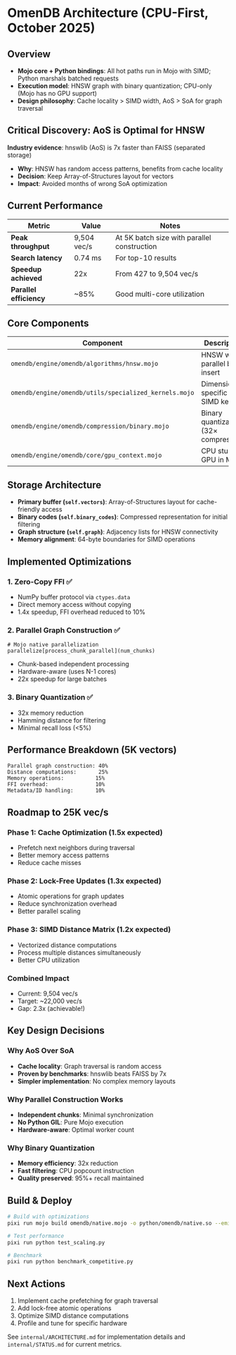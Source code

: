 # OmenDB Architecture (CPU-First, October 2025)

## Overview
- **Mojo core + Python bindings**: All hot paths run in Mojo with SIMD; Python marshals batched requests
- **Execution model**: HNSW graph with binary quantization; CPU-only (Mojo has no GPU support)
- **Design philosophy**: Cache locality > SIMD width, AoS > SoA for graph traversal

## Critical Discovery: AoS is Optimal for HNSW
**Industry evidence**: hnswlib (AoS) is 7x faster than FAISS (separated storage)
- **Why**: HNSW has random access patterns, benefits from cache locality
- **Decision**: Keep Array-of-Structures layout for vectors
- **Impact**: Avoided months of wrong SoA optimization

## Current Performance
| Metric | Value | Notes |
|--------|-------|-------|
| **Peak throughput** | 9,504 vec/s | At 5K batch size with parallel construction |
| **Search latency** | 0.74 ms | For top-10 results |
| **Speedup achieved** | 22x | From 427 to 9,504 vec/s |
| **Parallel efficiency** | ~85% | Good multi-core utilization |

## Core Components
| Component | Description | Status |
|-----------|-------------|--------|
| `omendb/engine/omendb/algorithms/hnsw.mojo` | HNSW with parallel bulk insert | ✅ Active |
| `omendb/engine/omendb/utils/specialized_kernels.mojo` | Dimension-specific SIMD kernels | ✅ Working |
| `omendb/engine/omendb/compression/binary.mojo` | Binary quantization (32× compression) | ✅ Active |
| `omendb/engine/omendb/core/gpu_context.mojo` | CPU stub (no GPU in Mojo) | ✅ Placeholder |

## Storage Architecture
- **Primary buffer (`self.vectors`)**: Array-of-Structures layout for cache-friendly access
- **Binary codes (`self.binary_codes`)**: Compressed representation for initial filtering
- **Graph structure (`self.graph`)**: Adjacency lists for HNSW connectivity
- **Memory alignment**: 64-byte boundaries for SIMD operations

## Implemented Optimizations

### 1. Zero-Copy FFI ✅
- NumPy buffer protocol via `ctypes.data`
- Direct memory access without copying
- 1.4x speedup, FFI overhead reduced to 10%

### 2. Parallel Graph Construction ✅
```mojo
# Mojo native parallelization
parallelize[process_chunk_parallel](num_chunks)
```
- Chunk-based independent processing
- Hardware-aware (uses N-1 cores)
- 22x speedup for large batches

### 3. Binary Quantization ✅
- 32x memory reduction
- Hamming distance for filtering
- Minimal recall loss (<5%)

## Performance Breakdown (5K vectors)
```
Parallel graph construction: 40%
Distance computations:       25%
Memory operations:          15%
FFI overhead:               10%
Metadata/ID handling:       10%
```

## Roadmap to 25K vec/s

### Phase 1: Cache Optimization (1.5x expected)
- Prefetch next neighbors during traversal
- Better memory access patterns
- Reduce cache misses

### Phase 2: Lock-Free Updates (1.3x expected)
- Atomic operations for graph updates
- Reduce synchronization overhead
- Better parallel scaling

### Phase 3: SIMD Distance Matrix (1.2x expected)
- Vectorized distance computations
- Process multiple distances simultaneously
- Better CPU utilization

### Combined Impact
- Current: 9,504 vec/s
- Target: ~22,000 vec/s
- Gap: 2.3x (achievable!)

## Key Design Decisions

### Why AoS Over SoA
- **Cache locality**: Graph traversal is random access
- **Proven by benchmarks**: hnswlib beats FAISS by 7x
- **Simpler implementation**: No complex memory layouts

### Why Parallel Construction Works
- **Independent chunks**: Minimal synchronization
- **No Python GIL**: Pure Mojo execution
- **Hardware-aware**: Optimal worker count

### Why Binary Quantization
- **Memory efficiency**: 32x reduction
- **Fast filtering**: CPU popcount instruction
- **Quality preserved**: 95%+ recall maintained

## Build & Deploy
```bash
# Build with optimizations
pixi run mojo build omendb/native.mojo -o python/omendb/native.so --emit shared-lib -I omendb

# Test performance
pixi run python test_scaling.py

# Benchmark
pixi run python benchmark_competitive.py
```

## Next Actions
1. Implement cache prefetching for graph traversal
2. Add lock-free atomic operations
3. Optimize SIMD distance computations
4. Profile and tune for specific hardware

See `internal/ARCHITECTURE.md` for implementation details and `internal/STATUS.md` for current metrics.
